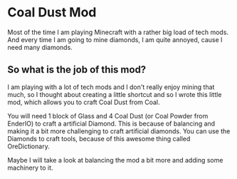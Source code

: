 # Coal Dust Mod

Most of the time I am playing Minecraft with a rather big load of tech mods. And every time I am going to mine diamonds, I am quite annoyed, cause I need many diamonds. 

## So what is the job of this mod?

I am playing with a lot of tech mods and I don't really enjoy mining that much, so I thought about creating a little shortcut and so I wrote this little mod, which allows you to craft Coal Dust from Coal. 
 
You will need 1 block of Glass and 4 Coal Dust (or Coal Powder from EnderIO) to craft a artificial Diamond. This is because of balancing and making it a bit more challenging to craft artificial diamonds. You can use the Diamonds to craft tools, because of this awesome thing called OreDictionary. 
 
Maybe I will take a look at balancing the mod a bit more and adding some machinery to it. 